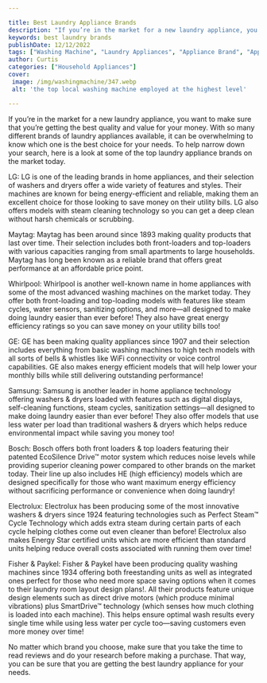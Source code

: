 ```yaml
---

title: Best Laundry Appliance Brands
description: "If you’re in the market for a new laundry appliance, you want to make sure that you’re getting the best quality and value for your...lets find out"
keywords: best laundry brands
publishDate: 12/12/2022
tags: ["Washing Machine", "Laundry Appliances", "Appliance Brand", "Appliance Guide"]
author: Curtis
categories: ["Household Appliances"]
cover: 
 image: /img/washingmachine/347.webp
 alt: 'the top local washing machine employed at the highest level'

---
```


If you’re in the market for a new laundry appliance, you want to make sure that you’re getting the best quality and value for your money. With so many different brands of laundry appliances available, it can be overwhelming to know which one is the best choice for your needs. To help narrow down your search, here is a look at some of the top laundry appliance brands on the market today.

LG: LG is one of the leading brands in home appliances, and their selection of washers and dryers offer a wide variety of features and styles. Their machines are known for being energy-efficient and reliable, making them an excellent choice for those looking to save money on their utility bills. LG also offers models with steam cleaning technology so you can get a deep clean without harsh chemicals or scrubbing.

Maytag: Maytag has been around since 1893 making quality products that last over time. Their selection includes both front-loaders and top-loaders with various capacities ranging from small apartments to large households. Maytag has long been known as a reliable brand that offers great performance at an affordable price point.

Whirlpool: Whirlpool is another well-known name in home appliances with some of the most advanced washing machines on the market today. They offer both front-loading and top-loading models with features like steam cycles, water sensors, sanitizing options, and more—all designed to make doing laundry easier than ever before! They also have great energy efficiency ratings so you can save money on your utility bills too! 

GE: GE has been making quality appliances since 1907 and their selection includes everything from basic washing machines to high tech models with all sorts of bells & whistles like WiFi connectivity or voice control capabilities. GE also makes energy efficient models that will help lower your monthly bills while still delivering outstanding performance! 

 Samsung: Samsung is another leader in home appliance technology offering washers & dryers loaded with features such as digital displays, self-cleaning functions, steam cycles, sanitization settings—all designed to make doing laundry easier than ever before! They also offer models that use less water per load than traditional washers & dryers which helps reduce environmental impact while saving you money too!

 Bosch: Bosch offers both front loaders & top loaders featuring their patented EcoSilence Drive™ motor system which reduces noise levels while providing superior cleaning power compared to other brands on the market today. Their line up also includes HE (high efficiency) models which are designed specifically for those who want maximum energy efficiency without sacrificing performance or convenience when doing laundry! 

 Electrolux: Electrolux has been producing some of the most innovative washers & dryers since 1924 featuring technologies such as Perfect Steam™ Cycle Technology which adds extra steam during certain parts of each cycle helping clothes come out even cleaner than before! Electrolux also makes Energy Star certified units which are more efficient than standard units helping reduce overall costs associated with running them over time! 

 Fisher & Paykel: Fisher & Paykel have been producing quality washing machines since 1934 offering both freestanding units as well as integrated ones perfect for those who need more space saving options when it comes to their laundry room layout design plans!. All their products feature unique design elements such as direct drive motors (which produce minimal vibrations) plus SmartDrive™ technology (which senses how much clothing is loaded into each machine). This helps ensure optimal wash results every single time while using less water per cycle too—saving customers even more money over time! 

No matter which brand you choose, make sure that you take the time to read reviews and do your research before making a purchase. That way, you can be sure that you are getting the best laundry appliance for your needs.
